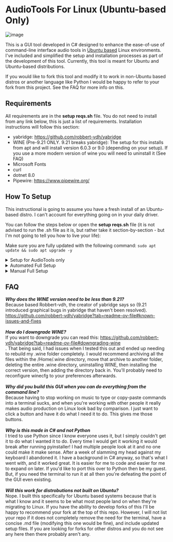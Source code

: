 # AudioTools For Linux (Ubuntu-based Only)

![image](https://github.com/user-attachments/assets/e83b372d-8708-4ad5-b606-3a6268d0b21d)

This is a GUI tool developed in C# designed to enhance the ease-of-use of command-line interface audio tools in <a href="https://distrowatch.com/search.php?basedon=Ubuntu#simpleresults">Ubuntu based</a> Linux environments. I've included and simplified the setup and installation processes as part of the development of this tool. Currently, this tool is meant for Ubuntu and Ubuntu-based distributions.

If you would like to fork this tool and modify it to work in non-Ubuntu based distros or another language like Python I would be happy to refer to your fork from this project. See the FAQ for more info on this.

## Requirements
All requirements are in the <b>setup reqs.sh</b> file. You do not need to install from any link below, this is just a list of requirements. Installation instructions will follow this section:
- yabridge: https://github.com/robbert-vdh/yabridge
- WINE (Pre-9.21 ONLY. 9.21 breaks yabridge): The setup for this installs from apt and will install version 6.0.3 or 9.0 (depending on your setup). If you use a more modern version of wine you will need to uninstall it (See FAQ)
- Microsoft Fonts
- curl
- dotnet 8.0
- Pipewire: https://www.pipewire.org/

## How To Setup

This instructional is going to assume you have a fresh install of an Ubuntu-based distro. I can't account for everything going on in your daily driver.

You can follow the steps below or open the <b>setup reqs.sh</b> file (it is not advised to run the .sh file as it is, but rather take it section-by-section - but I'm not going to tell you how to live your life):

Make sure you are fully updated with the following command: ```sudo apt update && sudo apt upgrade -y```

<details>
<summary>Setup for AudioTools only</summary>
<br>
If you are already using yabridge and already have pipewire then you do not need to go through the full setup. All you need is to install dotnet 8.0 to run AudioTools.

Use the commands below to download dotnet 8.0:

   ```
   wget https://packages.microsoft.com/config/ubuntu/22.04/packages-microsoft-prod.deb -O packages-microsoft-prod.deb
   sudo dpkg -i packages-microsoft-prod.deb
   rm packages-microsoft-prod.deb
   sudo apt-get install -y dotnet-sdk-8.0
   sudo apt-get install -y aspnetcore-runtime-8.0
   sudo apt-get install -y dotnet-runtime-8.0
   ```
Once completed you can download AudioTools from the Releases page https://github.com/Heroin-Bob/AudioTools-for-Linux/releases.
</details>

<details>
<summary>Automated Full Setup</summary>
<br>
To automatically perform all the necessary steps to install all the requirements download the <b>setup reqs.sh</b> file from the assets and run it. Be sure to monitor it and accept any options that come up.

When the script reaches the end you will be prompted with a check to see if yabridge was set up successfully. If it was not, reboot your pc then run the yabridge setup script again: https://github.com/Heroin-Bob/AudioTools-for-Linux/blob/main/setup/setup%20yabridge.sh

Note: After the reboot you will be able to run ```yabridgectl --version``` and get the version number in response. However, this does not mean it is set up. There are directories that need to be mapped in yabridge for it to work properly. Run the script as recommended.

You can now download AudioTools from the Releases page https://github.com/Heroin-Bob/AudioTools-for-Linux/releases.
</details>

<details>
<summary>Manual Full Setup</summary>
<br>
If you do not have anything installed from the requirements list below are the steps to go through to get everything working. Be sure to follow each step exactly as it is written.

1. Dotnet is going to be necessary to run the GUI to perform sample size changes, buffer rate changes, and yabridge syncing (more on this later). Install dotnet 8.0 with the following command:<br>
   ```
   wget https://packages.microsoft.com/config/ubuntu/22.04/packages-microsoft-prod.deb -O packages-microsoft-prod.deb
   sudo dpkg -i packages-microsoft-prod.deb
   rm packages-microsoft-prod.deb
   sudo apt-get install -y dotnet-sdk-8.0
   sudo apt-get install -y aspnetcore-runtime-8.0
   sudo apt-get install -y dotnet-runtime-8.0
   ```
2. Verify dotnet installed by opening a terminal and entering ```dotnet --version```. At the time of writing this it should return ```8.0.117```.
3. We will use <b>wget</b> to automate the yabridge install process. Install wget with the following command: ```sudo apt-get install -y wget```
4. Verify curl was installed with ```wget --version```. At the time of writing this apt installs version 8.5.0.
5. Install Wine/Wine32 from apt 
   Note: this will install version 9.0 (or 6.0.3 depending on your setup) from apt. if you have a newer version of WINE installed you will need to uninstall it (see the FAQ for more info). You cannot use yabridge with any version newer than 9.20.<br>
    ```
   sudo apt install -y wine
   sudo apt autoremove
   sudo dpkg --add-architecture i386
   sudo apt-get update
   sudo apt autoremove
   sudo apt-get install -y wine32:i386
   ```
6. Verify WINE was installed by running ```wine --version```
7. Install Microsoft Fonts (and refresh your font cache) with the following code:<br>
    ```
    sudo apt-get install -y ttf-mscorefonts-installer
    fc-cache -f -v
    ```
8. Install all versions of Pipewire with the following command: ```sudo apt-get install -y pipewire pipewire-jack pipewire-alsa pipewire-pulse```
9. Reboot your system.
10. Download and configure yabridge with the following commands:<br>
   ```
   wget -qO- https://api.github.com/repos/robbert-vdh/yabridge/releases/latest | grep "yabridge.*tar.gz" | cut -d : -f 2,3 | tr -d \" | xargs wget

   find . -name 'yabridge*.tar.gz' -exec tar -xzf {} -C . \;
   find . -name 'yabridge*.tar.gz' -exec rm {} \;
   
   mv ./yabridge $HOME/.local/share
   
   echo -e "\nexport PATH=\"\$PATH:\$HOME/.local/share/yabridge\"" >> ~/.bashrc
   source ~/.bashrc
   sleep 5
   echo "Making directories..."
   mkdir -p "$HOME/.wine/drive_c/Program Files/Steinberg/VstPlugins" "$HOME/.wine/drive_c/Program Files/Common Files/VST3" "$HOME/.wine/drive_c/Program Files/Common Files/CLAP" "$HOME/Documents/vsts/dll and vst3 files"
   sleep 5
   yabridgectl add "$HOME/.wine/drive_c/Program Files/Steinberg/VstPlugins"
   yabridgectl add "$HOME/.wine/drive_c/Program Files/Common Files/VST3"
   yabridgectl add "$HOME/.wine/drive_c/Program Files/Common Files/CLAP"
   yabridgectl add "$HOME/Documents/vsts/dll and vst3 files"
   
   echo "Starting yabridge host..."
   $HOME/.local/share/yabridge/yabridge-host.exe
   
   $HOME/.local/share/yabridge/yabridgectl sync
   $HOME/.local/share/yabridge/yabridgectl status
   ```
11. Verify yabridge was installed by running ```yabridgectl --version```.
12. Download the most recent release: https://github.com/Heroin-Bob/AudioTools-for-Linux/releases<br>
    Note: If you want to build the app yourself you can download all the project files then run the <b>Run this to build.sh</b> file and it will build the app for you. You can find the final app in the directory you built the file from by drilling down into <b>bin/Release/net8.0/linux-x64/publish</b>. You do not need any of the other files besides the AudioTools exe file. It is fully self-contained. Though if you are not on a fork of Ubuntu you will need to modify the commands for your system.

At this point your setup is finished and you can now install and use Windows plugins and keep up with them via the AudioTools GUI.

</details>


## FAQ
<b><i>Why does the WINE version need to be less than 9.21?</i></b><br>
Because based Robbert-vdh, the creator of yabridge says so (9.21 introduced graphical bugs in yabridge that haven't been resolved). https://github.com/robbert-vdh/yabridge?tab=readme-ov-file#known-issues-and-fixes<br><br>
<b><i>How do I downgrade WINE?</b></i><br>
If you want to downgrade you can read this: https://github.com/robbert-vdh/yabridge?tab=readme-ov-file#downgrading-wine<br>. That being said, I had issues when I tested this out and ended up needing to rebuild my .wine folder completely. I would recommend archiving all the files within the /Home/.wine directory, move that archive to another folder, deleting the entire .wine directory, uninstalling WINE, then installing the correct version, then adding the directory back in. You'll probably need to reconfigure winecfg to your preferences afterwards.<br><br>
<b><i>Why did you build this GUI when you can do everything from the command line?</i></b><br>
Because having to stop working on music to type or copy-paste commands into a terminal sucks, and when you're working with other people it really makes audio production on Linux look bad by comparison. I just want to click a button and have it do what I need it to do. This gives me those buttons.<br><br>
<b><i>Why is this made in C# and not Python</b></i><br>
I tried to use Python since I know everyone uses it, but I simply couldn't get it to do what I wanted it to do. Every time I would get it working it would break after running pyinstaller! I had multiple people look at it and no one could make it make sense. After a week of slamming my head against my keyboard I abandoned it. I have a background in C# anyway, so that's what I went with, and it worked great. It is easier for me to code and easier for me to expand on later. If you'd like to port this over to Python then be my guest. But, if you need the terminal to run it at all then you're defeating the point of the GUI even existing.<br><br>
<b><i>Will this work for distrobutions not built on Ubuntu?</b></i><br>
Nope. I built this specifically for Ubuntu based systems because that is what I know and it seems to be what most people land on when they're migrating to Linux. If you have the ability to develop forks of this I'll be happy to recommend your fork at the top of this repo. However, I will not list your repo if it does not completely remove the need for the terminal, have a concise .md file (modifying this one would be fine), and include updated setup files. If you are looking for forks for other distros and you do not see any here then there probably aren't any.
